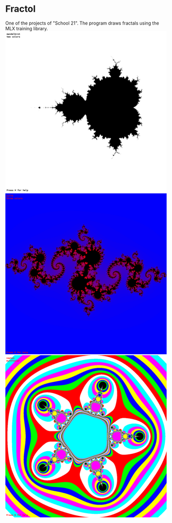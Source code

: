 # Fractol
One of the projects of "School 21".
The program draws fractals using the MLX training library.
<img src="https://github.com/Aldarius/Fractol/blob/master/screens/Screen%20Shot%202019-11-10%20at%2016.04.53.png?raw=false">
<img src="https://github.com/Aldarius/Fractol/blob/master/screens/Screen%20Shot%202019-11-10%20at%2016.08.05.png?raw=false">
<img src="https://github.com/Aldarius/Fractol/blob/master/screens/Screen%20Shot%202019-11-10%20at%2016.08.58.png?raw=false">
